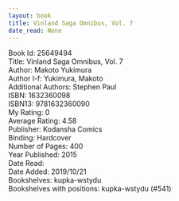 ```yaml
---
layout: book
title: Vinland Saga Omnibus, Vol. 7
date_read: None
---
```


Book Id: 25649494<br />
Title: Vinland Saga Omnibus, Vol. 7<br />
Author: Makoto Yukimura<br />
Author l-f: Yukimura, Makoto<br />
Additional Authors: Stephen Paul<br />
ISBN: 1632360098<br />
ISBN13: 9781632360090<br />
My Rating: 0<br />
Average Rating: 4.58<br />
Publisher: Kodansha Comics<br />
Binding: Hardcover<br />
Number of Pages: 400<br />
Year Published: 2015<br />
Date Read: <br />
Date Added: 2019/10/21<br />
Bookshelves: kupka-wstydu<br />
Bookshelves with positions: kupka-wstydu (#541)<br />

